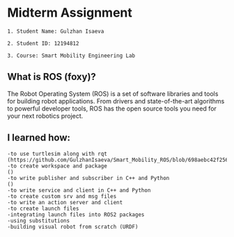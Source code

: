 # Midterm Assignment

```
1. Student Name: Gulzhan Isaeva

2. Student ID: 12194812

3. Course: Smart Mobility Engineering Lab
```


## What is ROS (foxy)?


The Robot Operating System (ROS) is a set of software libraries and tools for building robot applications. From drivers and state-of-the-art algorithms to powerful developer tools, ROS has the open source tools you need for your next robotics project.



## I learned how:

```
-to use turtlesim along with rqt
(https://github.com/GulzhanIsaeva/Smart_Mobility_ROS/blob/698aebc42f256c700d55776f74731ff8fd58d50b/Beginner/1.%20week4_turtlesim_rqt.md)
-to create workspace and package
()
-to write publisher and subscriber in C++ and Python
()
-to write service and client in C++ and Python
-to create custom srv and msg files
-to write an action server and client
-to create launch files
-integrating launch files into ROS2 packages
-using substitutions
-building visual robot from scratch (URDF)
```
